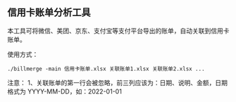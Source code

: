 ## 信用卡账单分析工具

本工具可将微信、美团、京东、支付宝等支付平台导出的账单，自动关联到信用卡账单。

使用方式：
```
./billmerge -main 信用卡账单.xlsx 关联账单1.xlsx 关联账单2.xlsx ...
```

注意：
1、关联账单的第一行会被忽略，前三列应该为：日期、说明、金额，日期格式为 YYYY-MM-DD，如：2022-01-01
